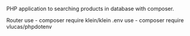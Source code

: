 PHP application to searching products in database with composer.

Router use - composer require klein/klein
.env use - composer require vlucas/phpdotenv
